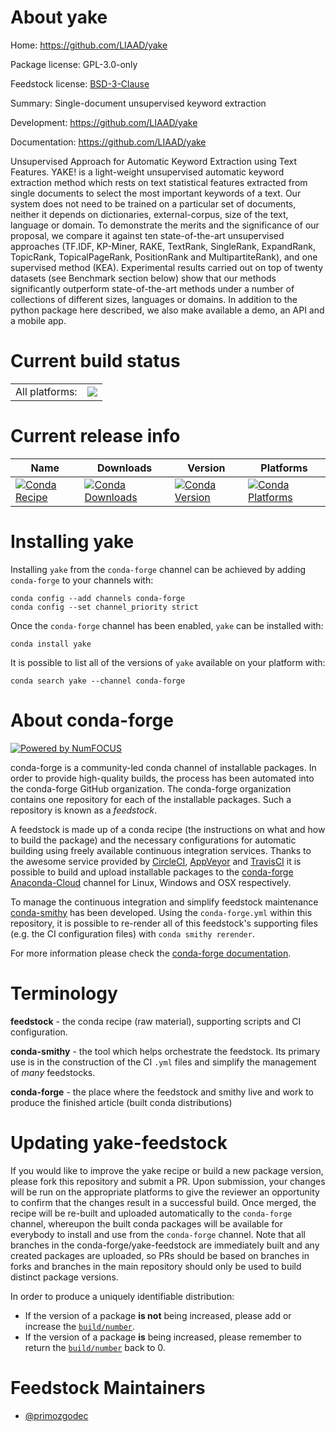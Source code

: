 About yake
==========

Home: https://github.com/LIAAD/yake

Package license: GPL-3.0-only

Feedstock license: [BSD-3-Clause](https://github.com/conda-forge/yake-feedstock/blob/master/LICENSE.txt)

Summary: Single-document unsupervised keyword extraction

Development: https://github.com/LIAAD/yake

Documentation: https://github.com/LIAAD/yake

Unsupervised Approach for Automatic Keyword Extraction using Text Features.
YAKE! is a light-weight unsupervised automatic keyword extraction method which rests
on text statistical features extracted from single documents to select the most important
keywords of a text. Our system does not need to be trained on a particular set of documents,
neither it depends on dictionaries, external-corpus, size of the text, language or domain.
To demonstrate the merits and the significance of our proposal, we compare it against ten
state-of-the-art unsupervised approaches (TF.IDF, KP-Miner, RAKE, TextRank, SingleRank, ExpandRank,
TopicRank, TopicalPageRank, PositionRank and MultipartiteRank), and one supervised method (KEA).
Experimental results carried out on top of twenty datasets (see Benchmark section below) show that
our methods significantly outperform state-of-the-art methods under a number of collections of
different sizes, languages or domains. In addition to the python package here described, we also
make available a demo, an API and a mobile app.


Current build status
====================


<table><tr><td>All platforms:</td>
    <td>
      <a href="https://dev.azure.com/conda-forge/feedstock-builds/_build/latest?definitionId=12551&branchName=master">
        <img src="https://dev.azure.com/conda-forge/feedstock-builds/_apis/build/status/yake-feedstock?branchName=master">
      </a>
    </td>
  </tr>
</table>

Current release info
====================

| Name | Downloads | Version | Platforms |
| --- | --- | --- | --- |
| [![Conda Recipe](https://img.shields.io/badge/recipe-yake-green.svg)](https://anaconda.org/conda-forge/yake) | [![Conda Downloads](https://img.shields.io/conda/dn/conda-forge/yake.svg)](https://anaconda.org/conda-forge/yake) | [![Conda Version](https://img.shields.io/conda/vn/conda-forge/yake.svg)](https://anaconda.org/conda-forge/yake) | [![Conda Platforms](https://img.shields.io/conda/pn/conda-forge/yake.svg)](https://anaconda.org/conda-forge/yake) |

Installing yake
===============

Installing `yake` from the `conda-forge` channel can be achieved by adding `conda-forge` to your channels with:

```
conda config --add channels conda-forge
conda config --set channel_priority strict
```

Once the `conda-forge` channel has been enabled, `yake` can be installed with:

```
conda install yake
```

It is possible to list all of the versions of `yake` available on your platform with:

```
conda search yake --channel conda-forge
```


About conda-forge
=================

[![Powered by NumFOCUS](https://img.shields.io/badge/powered%20by-NumFOCUS-orange.svg?style=flat&colorA=E1523D&colorB=007D8A)](http://numfocus.org)

conda-forge is a community-led conda channel of installable packages.
In order to provide high-quality builds, the process has been automated into the
conda-forge GitHub organization. The conda-forge organization contains one repository
for each of the installable packages. Such a repository is known as a *feedstock*.

A feedstock is made up of a conda recipe (the instructions on what and how to build
the package) and the necessary configurations for automatic building using freely
available continuous integration services. Thanks to the awesome service provided by
[CircleCI](https://circleci.com/), [AppVeyor](https://www.appveyor.com/)
and [TravisCI](https://travis-ci.com/) it is possible to build and upload installable
packages to the [conda-forge](https://anaconda.org/conda-forge)
[Anaconda-Cloud](https://anaconda.org/) channel for Linux, Windows and OSX respectively.

To manage the continuous integration and simplify feedstock maintenance
[conda-smithy](https://github.com/conda-forge/conda-smithy) has been developed.
Using the ``conda-forge.yml`` within this repository, it is possible to re-render all of
this feedstock's supporting files (e.g. the CI configuration files) with ``conda smithy rerender``.

For more information please check the [conda-forge documentation](https://conda-forge.org/docs/).

Terminology
===========

**feedstock** - the conda recipe (raw material), supporting scripts and CI configuration.

**conda-smithy** - the tool which helps orchestrate the feedstock.
                   Its primary use is in the construction of the CI ``.yml`` files
                   and simplify the management of *many* feedstocks.

**conda-forge** - the place where the feedstock and smithy live and work to
                  produce the finished article (built conda distributions)


Updating yake-feedstock
=======================

If you would like to improve the yake recipe or build a new
package version, please fork this repository and submit a PR. Upon submission,
your changes will be run on the appropriate platforms to give the reviewer an
opportunity to confirm that the changes result in a successful build. Once
merged, the recipe will be re-built and uploaded automatically to the
`conda-forge` channel, whereupon the built conda packages will be available for
everybody to install and use from the `conda-forge` channel.
Note that all branches in the conda-forge/yake-feedstock are
immediately built and any created packages are uploaded, so PRs should be based
on branches in forks and branches in the main repository should only be used to
build distinct package versions.

In order to produce a uniquely identifiable distribution:
 * If the version of a package **is not** being increased, please add or increase
   the [``build/number``](https://docs.conda.io/projects/conda-build/en/latest/resources/define-metadata.html#build-number-and-string).
 * If the version of a package **is** being increased, please remember to return
   the [``build/number``](https://docs.conda.io/projects/conda-build/en/latest/resources/define-metadata.html#build-number-and-string)
   back to 0.

Feedstock Maintainers
=====================

* [@primozgodec](https://github.com/primozgodec/)

